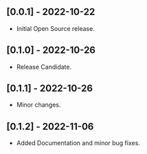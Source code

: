 ## [0.0.1] - 2022-10-22

* Initial Open Source release.

## [0.1.0] - 2022-10-26

* Release Candidate.

## [0.1.1] - 2022-10-26

* Minor changes.

## [0.1.2] - 2022-11-06

* Added Documentation and minor bug fixes.
